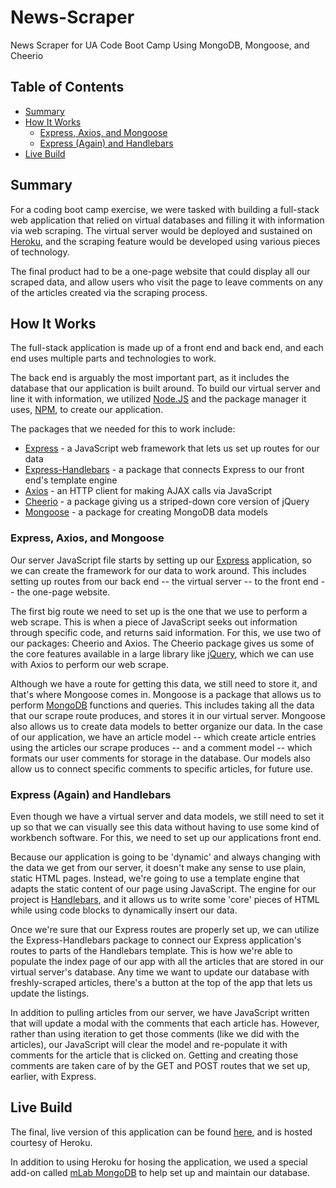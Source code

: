 # News-Scraper
News Scraper for UA Code Boot Camp Using MongoDB, Mongoose, and Cheerio

## Table of Contents
- [Summary](#summary)
- [How It Works](#how-it-works)
    - [Express, Axios, and Mongoose](#express-axios-and-mongoose)
    - [Express (Again) and Handlebars](#express-again-and-handlebars)
- [Live Build](#live-build)

## Summary
For a coding boot camp exercise, we were tasked with building a full-stack web application that relied on virtual databases and filling it with information via web scraping. The virtual server would be deployed and sustained on [Heroku](https://www.heroku.com/), and the scraping feature would be developed using various pieces of technology.

The final product had to be a one-page website that could display all our scraped data, and allow users who visit the page to leave comments on any of the articles created via the scraping process.

## How It Works
The full-stack application is made up of a front end and back end, and each end uses multiple parts and technologies to work.

The back end is arguably the most important part, as it includes the database that our application is built around. To build our virtual server and line it with information, we utilized [Node.JS](https://www.nodejs.org/) and the package manager it uses, [NPM](https://www.npmjs.com/), to create our application.

The packages that we needed for this to work include:
- [Express](https://www.npmjs.com/package/express) - a JavaScript web framework that lets us set up routes for our data
- [Express-Handlebars](https://www.npmjs.com/package/express-handlebars) - a package that connects Express to our front end's template engine
- [Axios](https://www.npmjs.com/package/axios) - an HTTP client for making AJAX calls via JavaScript
- [Cheerio](https://www.npmjs.com/package/cheerio) - a package giving us a striped-down core version of jQuery
- [Mongoose](https://www.npmjs.com/package/mongoose) - a package for creating MongoDB data models

### Express, Axios, and Mongoose
Our server JavaScript file starts by setting up our [Express](https://www.expressjs.com/) application, so we can create the framework for our data to work around. This includes setting up routes from our back end -- the virtual server -- to the front end -- the one-page website.

The first big route we need to set up is the one that we use to perform a web scrape. This is when a piece of JavaScript seeks out information through specific code, and returns said information. For this, we use two of our packages: Cheerio and Axios. The Cheerio package gives us some of the core features available in a large library like [jQuery](https://www.jquery.com/), which we can use with Axios to perform our web scrape.

Although we have a route for getting this data, we still need to store it, and that's where Mongoose comes in. Mongoose is a package that allows us to perform [MongoDB](https://www.mongodb.com/) functions and queries. This includes taking all the data that our scrape route produces, and stores it in our virtual server. Mongoose also allows us to create data models to better organize our data. In the case of our application, we have an article model -- which create article entries using the articles our scrape produces -- and a comment model -- which formats our user comments for storage in the database. Our models also allow us to connect specific comments to specific articles, for future use.

### Express (Again) and Handlebars
Even though we have a virtual server and data models, we still need to set it up so that we can visually see this data without having to use some kind of workbench software. For this, we need to set up our applications front end.

Because our application is going to be 'dynamic' and always changing with the data we get from our server, it doesn't make any sense to use plain, static HTML pages. Instead, we're going to use a template engine that adapts the static content of our page using JavaScript. The engine for our project is [Handlebars](https://handlebarsjs.com/), and it allows us to write some 'core' pieces of HTML while using code blocks to dynamically insert our data.

Once we're sure that our Express routes are properly set up, we can utilize the Express-Handlebars package to connect our Express application's routes to parts of the Handlebars template. This is how we're able to populate the index page of our app with all the articles that are stored in our virtual server's database. Any time we want to update our database with freshly-scraped articles, there's a button at the top of the app that lets us update the listings.

In addition to pulling articles from our server, we have JavaScript written that will update a modal with the comments that each article has. However, rather than using iteration to get those comments (like we did with the articles), our JavaScript will clear the model and re-populate it with comments for the article that is clicked on. Getting and creating those comments are taken care of by the GET and POST routes that we set up, earlier, with Express.

## Live Build
The final, live version of this application can be found [here](https://ua-news-scraper.herokuapp.com/), and is hosted courtesy of Heroku.

In addition to using Heroku for hosing the application, we used a special add-on called [mLab MongoDB](https://www.mlab.com/) to help set up and maintain our database.